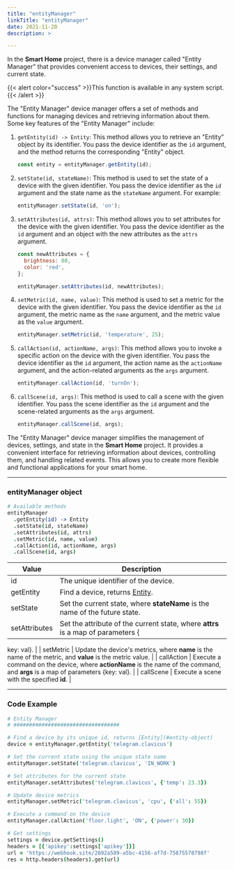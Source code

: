 ```yaml
---
title: "entityManager"
linkTitle: "entityManager"
date: 2021-11-20 
description: >

---
```


In the **Smart Home** project, there is a device manager called "Entity Manager" that provides convenient access to devices, their settings, and current state.

{{< alert color="success" >}}This function is available in any system script.{{< /alert >}}

The "Entity Manager" device manager offers a set of methods and functions for managing devices and retrieving information about them. Some key features of the "Entity Manager" include:

1. `getEntity(id) -> Entity`: This method allows you to retrieve an "Entity" object by its identifier.
   You pass the device identifier as the `id` argument, and the method returns the corresponding "Entity" object.

   ```javascript
   const entity = entityManager.getEntity(id);
   ```

2. `setState(id, stateName)`: This method is used to set the state of a device with the given identifier.
   You pass the device identifier as the `id` argument and the state name as the `stateName` argument. For example:

   ```javascript
   entityManager.setState(id, 'on');
   ```

3. `setAttributes(id, attrs)`: This method allows you to set attributes for the device with the given identifier.
   You pass the device identifier as the `id` argument and an object with the new attributes as the `attrs` argument.

   ```javascript
   const newAttributes = {
     brightness: 80,
     color: 'red',
   };

   entityManager.setAttributes(id, newAttributes);
   ```

4. `setMetric(id, name, value)`: This method is used to set a metric for the device with the given identifier.
   You pass the device identifier as the `id` argument, the metric name as the `name` argument, and the metric value as the `value` argument.

   ```javascript
   entityManager.setMetric(id, 'temperature', 25);
   ```

5. `callAction(id, actionName, args)`: This method allows you to invoke a specific action on the device with the given identifier.
   You pass the device identifier as the `id` argument, the action name as the `actionName` argument, and the action-related arguments as the `args` argument.

   ```javascript
   entityManager.callAction(id, 'turnOn');
   ```

6. `callScene(id, args)`: This method is used to call a scene with the given identifier.
   You pass the scene identifier as the `id` argument and the scene-related arguments as the `args` argument.

   ```javascript
   entityManager.callScene(id, args);
   ```

The "Entity Manager" device manager simplifies the management of devices, settings, and state in the **Smart Home** project. It provides a convenient interface for retrieving information about devices, controlling them, and handling related events. This allows you to create more flexible and functional applications for your smart home.

----------------

### entityManager object

```coffeescript
# Available methods
entityManager
  .getEntity(id) -> Entity
  .setState(id, stateName)
  .setAttributes(id, attrs)
  .setMetric(id, name, value)
  .callAction(id, actionName, args)
  .callScene(id, args)
```

| Value      | Description                                              |
|------------|----------------------------------------------------------|
| id         | The unique identifier of the device.                      |
| getEntity  | Find a device, returns [Entity](#entity-object-methods).  |
| setState   | Set the current state, where **stateName** is the name of the future state. |
| setAttributes | Set the attribute of the current state, where **attrs** is a map of parameters {

key: val}. |
| setMetric | Update the device's metrics, where **name** is the name of the metric, and **value** is the metric value. |
| callAction | Execute a command on the device, where **actionName** is the name of the command, and **args** is a map of parameters {key: val}. |
| callScene  | Execute a scene with the specified **id**.                |


----------------

### Code Example

```coffeescript
# Entity Manager
# ##################################

# Find a device by its unique id, returns [Entity](#entity-object)
device = entityManager.getEntity('telegram.clavicus')

# Set the current state using the unique state name
entityManager.setState('telegram.clavicus', 'IN_WORK')

# Set attributes for the current state
entityManager.setAttributes('telegram.clavicus', {'temp': 23.3})

# Update device metrics
entityManager.setMetric('telegram.clavicus', 'cpu', {'all': 55})

# Execute a command on the device
entityManager.callAction('floor.light', 'ON', {'power': 30})

# Get settings
settings = device.getSettings()
headers = [{'apikey':settings['apikey']}]
url = 'https://webhook.site/2692a589-a5bc-4156-af7d-75875578798f'
res = http.headers(headers).get(url)
```

